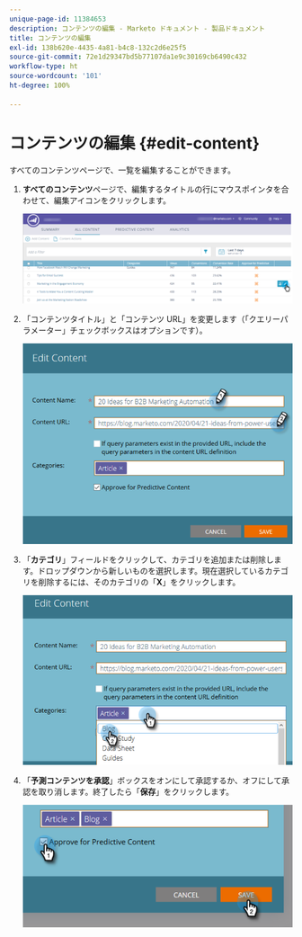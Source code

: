 ```yaml
---
unique-page-id: 11384653
description: コンテンツの編集 - Marketo ドキュメント - 製品ドキュメント
title: コンテンツの編集
exl-id: 138b620e-4435-4a81-b4c8-132c2d6e25f5
source-git-commit: 72e1d29347bd5b77107da1e9c30169cb6490c432
workflow-type: ht
source-wordcount: '101'
ht-degree: 100%

---
```


# コンテンツの編集 {#edit-content}

すべてのコンテンツページで、一覧を編集することができます。

1. **すべてのコンテンツ**&#x200B;ページで、編集するタイトルの行にマウスポインタを合わせて、編集アイコンをクリックします。

   ![](assets/image2017-10-3-9-3a8-3a1.png)

1. 「コンテンツタイトル」と「コンテンツ URL」を変更します（「クエリーパラメーター」チェックボックスはオプションです）。

   ![](assets/edit-content-2.png)

1. 「**カテゴリ**」フィールドをクリックして、カテゴリを追加または削除します。ドロップダウンから新しいものを選択します。現在選択しているカテゴリを削除するには、そのカテゴリの「**X**」をクリックします。

   ![](assets/edit-content-3.png)

1. 「**予測コンテンツを承認**」ボックスをオンにして承認するか、オフにして承認を取り消します。終了したら「**保存**」をクリックします。

   ![](assets/edit-content-4.png)
